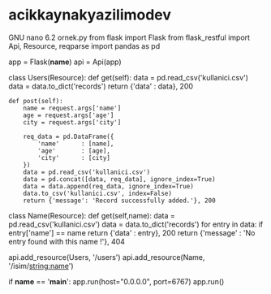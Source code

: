 # acikkaynakyazilimodev
GNU nano 6.2                                                                                            ornek.py                                                                                                      from flask import Flask
from flask_restful import Api, Resource, reqparse
import pandas as pd

app = Flask(__name__)
api = Api(app)

class Users(Resource):
    def get(self):
        data = pd.read_csv('kullanici.csv')
        data = data.to_dict('records')
        return {'data' : data}, 200

    def post(self):
        name = request.args['name']
        age = request.args['age']
        city = request.args['city']

        req_data = pd.DataFrame({
            'name'      : [name],
            'age'       : [age],
            'city'      : [city]
        })
        data = pd.read_csv('kullanici.csv')
        data = pd.concat([data, req_data], ignore_index=True)
        data = data.append(req_data, ignore_index=True)
        data.to_csv('kullanici.csv', index=False)
        return {'message': 'Record successfully added.'}, 200

class Name(Resource):
    def get(self,name):
        data = pd.read_csv('kullanici.csv')
        data = data.to_dict('records')
        for entry in data:
            if entry['name'] == name
                return {'data' : entry}, 200
        return {'message' : 'No entry found with this name !'}, 404

api.add_resource(Users, '/users')
api.add_resource(Name, '/isim/<string:name>')

if __name__ == '__main__':
        app.run(host="0.0.0.0", port=6767)
        app.run()

